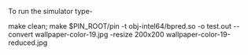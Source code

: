 To run the simulator type-

make clean; make
$PIN_ROOT/pin -t obj-intel64/bpred.so -o test.out -- convert wallpaper-color-19.jpg -resize 200x200 wallpaper-color-19-reduced.jpg 
